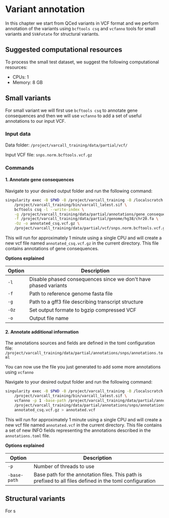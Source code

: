 # Variant annotation

In this chapter we start from QCed variants in VCF format and we perform annotation of the variants using `bcftools csq` and `vcfanno` tools for small variants and `SVAFotate` for structural variants.

## Suggested computational resources

To process the small test dataset, we suggest the following computational resources:

- CPUs: 1
- Memory: 8 GB

## Small variants

For small variant we will first use `bcftools csq` to annotate gene consequences and then we will use `vcfanno` to add a set of useful annotations to our input VCF.

### Input data

Data folder: `/project/varcall_training/data/partial/vcf/`

Input VCF file: `snps.norm.bcftools.vcf.gz`

### Commands

#### 1. Annotate gene consequences

Navigate to your desired output folder and run the following command:

```bash
singularity exec -B $PWD -B /project/varcall_training -B /localscratch \
	/project/varcall_training/bin/varcall_latest.sif \
	bcftools csq -l --write-index \
	-g /project/varcall_training/data/partial/annotations/gene_consequences/Homo_sapiens.GRCh38.109.gff3.gz \
	-f /project/varcall_training/data/partial/genome/hg38/chr20.fa \
	-Oz -o annotated_csq.vcf.gz \
	/project/varcall_training/data/partial/vcf/snps.norm.bcftools.vcf.gz
```

This will run for approximately 1 minute using a single CPU and will create a new vcf file named `annotated_csq.vcf.gz` in the current directory. This file contains annotations of gene consequences.

**Options explained**

| Option | Description |
|--------|-------------|
| `-l`   | Disable phased consequences since we don't have phased variants |
| `-f`   | Path to reference genome fasta file |
| `-g`   | Path to a gff3 file describing transcript structure |
| `-Oz`  | Set output formate to bgzip compressed VCF |
| `-o`   | Output file name |

#### 2. Annotate additional information

The annotations sources and fields are defined in the toml configuration file: `/project/varcall_training/data/partial/annotations/snps/annotations.toml`

You can now use the file you just generated to add some more annotations using `vcfanno`

Navigate to your desired output folder and run the following command:

```bash
singularity exec -B $PWD -B /project/varcall_training -B /localscratch \
	/project/varcall_training/bin/varcall_latest.sif \
	vcfanno -p 1 -base-path /project/varcall_training/data/partial/annotations/snps \
	/project/varcall_training/data/partial/annotations/snps/annotations.toml \
	annotated_csq.vcf.gz > annotated.vcf
```

This will run for approximately 1 minute using a single CPU and will create a new vcf file named `annotated.vcf` in the current directory. This file contains a set of new INFO fields representing the annotations described in the `annotations.toml` file.

**Options explained**

| Option | Description |
|--------|-------------|
| `-p` | Number of threads to use |
| `-base-path` | Base path for the annotation files. This path is prefixed to all files defined in the toml configuration |

## Structural variants

For s